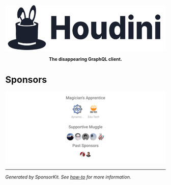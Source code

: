<div align="center">
  <picture>
    <source media="(prefers-color-scheme: dark)" srcset="https://raw.githubusercontent.com/HoudiniGraphql/houdini/main/.github/assets/logo_l.svg">
    <img height="140" alt="Houdini's logo (dark or light)" src="https://raw.githubusercontent.com/HoudiniGraphql/houdini/main/.github/assets/logo_d.svg">
  </picture>

  <br />
  <br />

  <strong>
    The disappearing GraphQL client.
  </strong>
  <br />
</div>

# Sponsors

[![Sponsors](https://raw.githubusercontent.com/HoudiniGraphql/sponsors/main/generated/sponsors.svg)](https://houdinigraphql.com/_sponsors)

---

_Generated by SponsorKit. See [how-to](HOW-TO.md) for more information._
